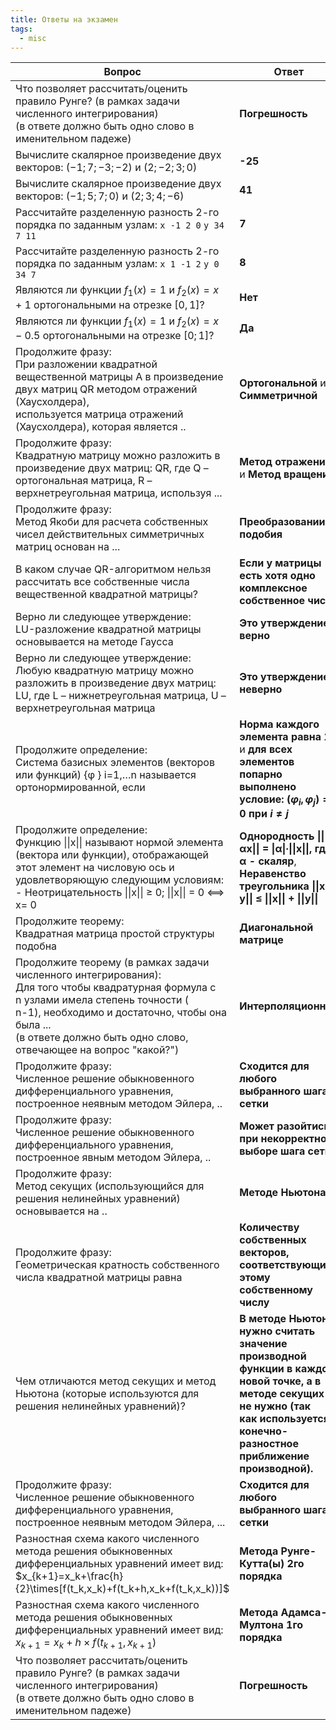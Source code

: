 ```yaml
---
title: Ответы на экзамен
tags:
  - misc
---
```


| Вопрос                                                                                                                                                                                                                                                                 | Ответ                                                                                                                                                                                   |
| ---------------------------------------------------------------------------------------------------------------------------------------------------------------------------------------------------------------------------------------------------------------------- | --------------------------------------------------------------------------------------------------------------------------------------------------------------------------------------- |
| Что позволяет рассчитать/оценить правило Рунге? (в рамках задачи численного интегрирования)<br>(в ответе должно быть одно слово в именительном падеже)                                                                                                                 | **Погрешность**                                                                                                                                                                         |
| Вычислите скалярное произведение двух векторов: $(-1; 7; -3; -2)$ и $(2; -2; 3; 0)$                                                                                                                                                                                    | **-25**                                                                                                                                                                                 |
| Вычислите скалярное произведение двух векторов: $(-1;5;7;0)$ и $(2;3;4;-6)$                                                                                                                                                                                            | **41**                                                                                                                                                                                  |
| Рассчитайте разделенную разность 2-го порядка по заданным узлам: `x -1 2 0` `y 34 7 11`                                                                                                                                                                                | **7**                                                                                                                                                                                   |
| Рассчитайте разделенную разность 2-го порядка по заданным узлам: `x 1 -1 2` `y 0 34 7`                                                                                                                                                                                 | **8**                                                                                                                                                                                   |
| Являются ли функции $f_1(x)=1$ и $f_2(x)=x+1$ ортогональными на отрезке $[0, 1]$?                                                                                                                                                                                      | **Нет**                                                                                                                                                                                 |
| Являются ли функции $f_1(x)=1$ и $f_2(x)=x-0.5$ ортогональными на отрезке $[0;1]$?                                                                                                                                                                                     | **Да**                                                                                                                                                                                  |
| Продолжите фразу: <br>При разложении квадратной вещественной матрицы А в произведение двух матриц QR методом отражений (Хаусхолдера),<br>используется матрица отражений (Хаусхолдера), которая является ..                                                             | **Ортогональной** и **Симметричной**                                                                                                                                                    |
| Продолжите фразу:<br>Квадратную матрицу можно разложить в произведение двух матриц: QR, где Q – ортогональная матрица, R –<br>верхнетреугольная матрица, используя ...                                                                                                 | **Метод отражения** и **Метод вращения**                                                                                                                                                |
| Продолжите фразу:<br>Метод Якоби для расчета собственных чисел действительных симметричных матриц основан на ...                                                                                                                                                       | **Преобразовании подобия**                                                                                                                                                              |
| В каком случае QR-алгоритмом нельзя рассчитать все собственные числа вещественной квадратной матрицы?                                                                                                                                                                  | **Если у матрицы есть хотя одно комплексное собственное число**                                                                                                                         |
| Верно ли следующее утверждение:<br>LU-разложение квадратной матрицы основывается на методе Гаусса                                                                                                                                                                      | **Это утверждение верно**                                                                                                                                                               |
| Верно ли следующее утверждение:<br>Любую квадратную матрицу можно разложить в произведение двух матриц: LU, где L – нижнетреугольная матрица, U –<br>верхнетреугольная матрица                                                                                         | **Это утверждение неверно**                                                                                                                                                             |
| Продолжите определение:<br>Система базисных элементов (векторов или функций) {φ } i=1,…n называется ортонормированной, если                                                                                                                                            | **Норма каждого элемента равна 1** и **для всех элементов попарно выполнено условие: $(\varphi_i,\varphi_j)=0$ при $i\ne j$**                                                           |
| Продолжите определение:<br>Функцию \|\|x\|\| называют нормой элемента (вектора или функции), отображающей этот элемент на числовую ось и<br>удовлетворяющую следующим условиям:<br>- Неотрицательность \|\|x\|\| ≥ 0; \|\|x\|\| = 0 ⟺ x= 0                             | **Однородность \|\|αx\|\| = \|α\|∙\|\|x\|\|, где α - скаляр**, **Неравенство треугольника \|\|x + y\|\| ≤ \|\|x\|\| + \|\|y\|\|**                                                       |
| Продолжите теорему:<br>Квадратная матрица простой структуры подобна                                                                                                                                                                                                    | **Диагональной матрице**                                                                                                                                                                |
| Продолжите теорему (в рамках задачи численного интегрирования):<br>Для того чтобы квадратурная формула с<br>n узлами имела степень точности (<br>n-1), необходимо и достаточно, чтобы она была ...<br>(в ответе должно быть одно слово, отвечающее на вопрос "какой?") | **Интерполяционной**                                                                                                                                                                    |
| Продолжите фразу:<br>Численное решение обыкновенного дифференциального уравнения, построенное неявным методом Эйлера, ..                                                                                                                                               | **Сходится для любого выбранного шага сетки**                                                                                                                                           |
| Продолжите фразу:<br>Численное решение обыкновенного дифференциального уравнения, построенное явным методом Эйлера, ..                                                                                                                                                 | **Может разойтись при некорректном выборе шага сетки**                                                                                                                                  |
| Продолжите фразу:<br>Метод секущих (использующийся для решения нелинейных уравнений) основывается на ..                                                                                                                                                                | **Методе Ньютона**                                                                                                                                                                      |
| Продолжите фразу:<br>Геометрическая кратность собственного числа квадратной матрицы равна                                                                                                                                                                              | **Количеству собственных векторов, соответствующих этому собственному числу**                                                                                                           |
| Чем отличаются метод секущих и метод Ньютона (которые используются для решения нелинейных уравнений)?                                                                                                                                                                  | **В методе Ньютона нужно считать значение производной функции в каждой новой точке, а в методе секущих не нужно (так<br>как используется конечно-разностное приближение производной).** |
| Продолжите фразу:<br>Численное решение обыкновенного дифференциального уравнения, построенное неявным методом Эйлера, ...                                                                                                                                              | **Сходится для любого выбранного шага сетки**                                                                                                                                           |
| Разностная схема какого численного метода решения обыкновенных дифференциальных уравнений имеет вид: $x_{k+1}=x_k+\frac{h}{2}\times[f(t_k,x_k)+f(t_k+h,x_k+f(t_k,x_k))]$                                                                                               | **Метода Рунге-Кутта(ы) 2го порядка**                                                                                                                                                   |
| Разностная схема какого численного метода решения обыкновенных дифференциальных уравнений имеет вид:<br>$x_{k+1}=x_k+h\times f(t_{k+1},x_{k+1})$                                                                                                                       | **Метода Адамса-Мултона 1го порядка**                                                                                                                                                   |
| Что позволяет рассчитать/оценить правило Рунге? (в рамках задачи численного интегрирования)<br>(в ответе должно быть одно слово в именительном падеже)                                                                                                                 | **Погрешность**                                                                                                                                                                         |
